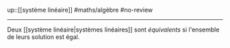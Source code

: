 up::[[système linéaire]]
#maths/algèbre #no-review 

----
Deux [[système linéaire|systèmes linéaires]] sont _équivalents_ si l'ensemble de leurs solution est égal.

